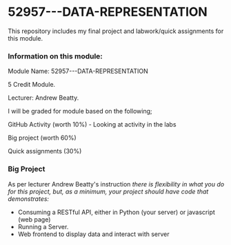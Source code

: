 # 52957---DATA-REPRESENTATION

This repository includes my final project and labwork/quick assignments for this module.

### Information on this module:

Module Name: 52957---DATA-REPRESENTATION

5 Credit Module. 

Lecturer: Andrew Beatty. 

I will be graded for module based on the following;

GitHub Activity (worth 10%) - Looking at activity in the labs

Big project (worth 60%)

Quick assignments (30%)

### Big Project
As per lecturer Andrew Beatty's instruction *there is flexibility in what you do for this project, but, as a minimum, your project should have code that demonstrates:*

* Consuming a RESTful API, either in Python (your server) or  javascript (web page) 
* Running a Server.
* Web frontend to display data and interact with server
